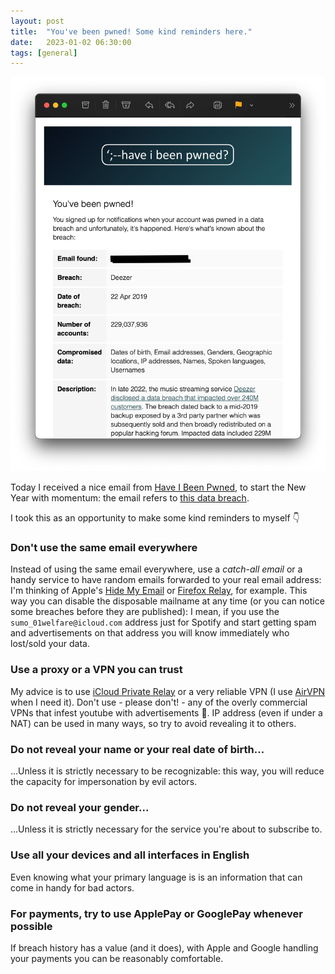 ```yaml
---
layout: post
title:  "You've been pwned! Some kind reminders here."
date:   2023-01-02 06:30:00
tags: [general]
---
```


![Screenshot of an email from HIBP](/images/20230102-pwned.png)

Today I received a nice email from [Have I Been Pwned](https://haveibeenpwned.com), to start the New Year with momentum: the email refers to [this data breach](https://restoreprivacy.com/music-service-deezer-data-breach/).

I took this as an opportunity to make some kind reminders to myself 👇

### Don't use the same email everywhere
Instead of using the same email everywhere, use a *catch-all email* or a handy service to have random emails forwarded to your real email address: I'm thinking of Apple's [Hide My Email](https://support.apple.com/en-us/HT210425) or [Firefox Relay](https://relay.firefox.com), for example. This way you can disable the disposable mailname at any time (or you can notice some breaches before they are published): I mean, if you use the `sumo_01welfare@icloud.com` address just for Spotify and start getting spam and advertisements on that address you will know immediately who lost/sold your data.

### Use a proxy or a VPN you can trust
My advice is to use [iCloud Private Relay](https://support.apple.com/en-us/HT212614) or a very reliable VPN (I use [AirVPN](https://airvpn.org) when I need it). Don't use - please don't! - any of the overly commercial VPNs that infest youtube with advertisements 👀. IP address (even if under a NAT) can be used in many ways, so try to avoid revealing it to others.

### Do not reveal your name or your real date of birth...
...Unless it is strictly necessary to be recognizable: this way, you will reduce the capacity for impersonation by evil actors.

### Do not reveal your gender...
...Unless it is strictly necessary for the service you're about to subscribe to.

### Use all your devices and all interfaces in English
Even knowing what your primary language is is an information that can come in handy for bad actors.

### For payments, try to use ApplePay or GooglePay whenever possible
If breach history has a value (and it does), with Apple and Google handling your payments you can be reasonably comfortable.
